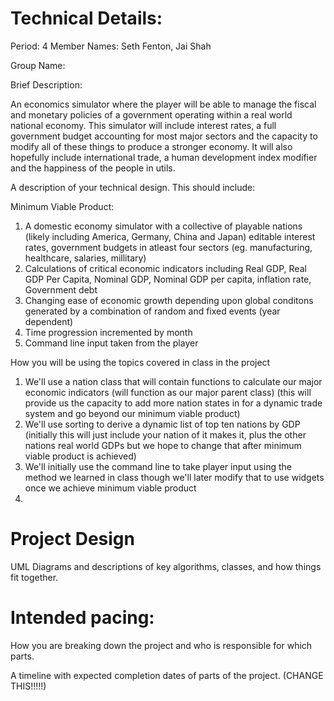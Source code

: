 
# Technical Details:

Period: 4
Member Names: Seth Fenton, Jai Shah

Group Name: 

Brief Description: 

An economics simulator where the player will be able to manage the fiscal and monetary policies of a government operating within a real world national economy. This simulator will include interest rates, a full government budget accounting for most major sectors and the capacity to modify all of these things to produce a stronger economy. 
It will also hopefully include international trade, a human development index modifier and the happiness of the people in utils.

A description of your technical design. This should include: 

Minimum Viable Product: 

1. A domestic economy simulator with a collective of playable nations (likely including America, Germany, China and Japan) editable interest rates, government budgets in atleast four sectors (eg. manufacturing, healthcare, salaries, millitary)
2. Calculations of critical economic indicators including Real GDP, Real GDP Per Capita, Nominal GDP, Nominal GDP per capita, inflation rate, Government debt
3. Changing ease of economic growth depending upon global conditons generated by a combination of random and fixed events (year dependent)
4. Time progression incremented by month
5. Command line input taken from the player


How you will be using the topics covered in class in the project
1. We'll use a nation class that will contain functions to calculate our major economic indicators (will function as our major parent class) (this will provide us the capacity to add more nation states in for a dynamic trade system and go beyond our minimum viable product)
2. We'll use sorting to derive a dynamic list of top ten nations by GDP (initially this will just include your nation of it makes it, plus the other nations real world GDPs but we hope to change that after minimum viable product is achieved)
3. We'll initially use the command line to take player input using the method we learned in class though we'll later modify that to use widgets once we achieve minimum viable product
4. 

# Project Design

UML Diagrams and descriptions of key algorithms, classes, and how things fit together.


    
# Intended pacing:

How you are breaking down the project and who is responsible for which parts.

A timeline with expected completion dates of parts of the project. (CHANGE THIS!!!!!)

